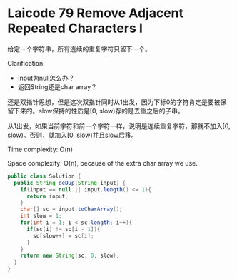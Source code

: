 # Laicode 79 Remove Adjacent Repeated Characters I

给定一个字符串，所有连续的重复字符只留下一个。

Clarification:
+ input为null怎么办？
+ 返回String还是char array？

还是双指针思想，但是这次双指针同时从1出发，因为下标0的字符肯定是要被保留下来的。slow保持的性质是[0, slow)存的是去重之后的子串。

从1出发，如果当前字符和前一个字符一样，说明是连续重复字符，那就不加入[0, slow)。否则，就加入[0, slow)并且slow后移。

Time complexity: O(n)

Space complexity: O(n), because of the extra char array we use.

```java
public class Solution {
  public String deDup(String input) {
    if(input == null || input.length() <= 1){
      return input;
    }
    char[] sc = input.toCharArray();
    int slow = 1;
    for(int i = 1; i < sc.length; i++){
      if(sc[i] != sc[i - 1]){
        sc[slow++] = sc[i];
      }
    }
    return new String(sc, 0, slow);
  }
}
```